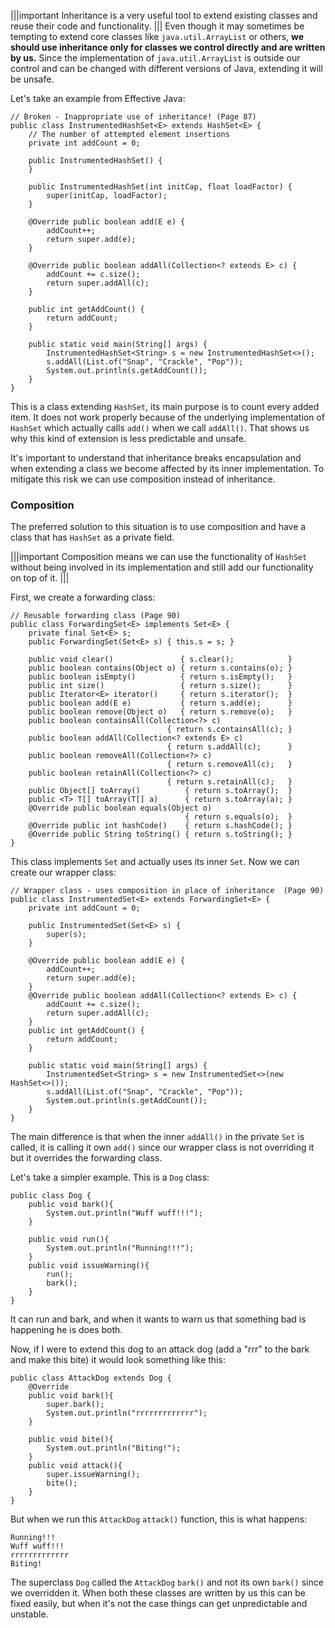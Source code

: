 |||important
Inheritance is a very useful tool to extend existing classes and reuse their code and functionality.
|||
Even though it may sometimes be tempting to extend core classes like `java.util.ArrayList` or others, **we should use inheritance only for classes we control directly and are written by us.**
Since the implementation of `java.util.ArrayList` is outside our control and can be changed with different versions of Java, extending it will be unsafe.

Let's take an example from Effective Java:
```
// Broken - Inappropriate use of inheritance! (Page 87)
public class InstrumentedHashSet<E> extends HashSet<E> {
    // The number of attempted element insertions
    private int addCount = 0;

    public InstrumentedHashSet() {
    }

    public InstrumentedHashSet(int initCap, float loadFactor) {
        super(initCap, loadFactor);
    }

    @Override public boolean add(E e) {
        addCount++;
        return super.add(e);
    }

    @Override public boolean addAll(Collection<? extends E> c) {
        addCount += c.size();
        return super.addAll(c);
    }

    public int getAddCount() {
        return addCount;
    }

    public static void main(String[] args) {
        InstrumentedHashSet<String> s = new InstrumentedHashSet<>();
        s.addAll(List.of("Snap", "Crackle", "Pop"));
        System.out.println(s.getAddCount());
    }
}
```

This is a class extending `HashSet`, its main purpose is to count every added item.
It does not work properly because of the underlying implementation of `HashSet` which actually calls `add()` when we call `addAll()`.
That shows us why this kind of extension is less predictable and unsafe.

It's important to understand that inheritance breaks encapsulation and when extending a class we become affected by its inner implementation.
To mitigate this risk we can use composition instead of inheritance.

### Composition
The preferred solution to this situation is to use composition and have a class that has `HashSet` as a private field.

|||important
Composition means we can use the functionality of `HashSet` without being involved in its implementation and still add our functionality on top of it.
|||

First, we create a forwarding class:
```
// Reusable forwarding class (Page 90)
public class ForwardingSet<E> implements Set<E> {
    private final Set<E> s;
    public ForwardingSet(Set<E> s) { this.s = s; }

    public void clear()               { s.clear();            }
    public boolean contains(Object o) { return s.contains(o); }
    public boolean isEmpty()          { return s.isEmpty();   }
    public int size()                 { return s.size();      }
    public Iterator<E> iterator()     { return s.iterator();  }
    public boolean add(E e)           { return s.add(e);      }
    public boolean remove(Object o)   { return s.remove(o);   }
    public boolean containsAll(Collection<?> c)
                                   { return s.containsAll(c); }
    public boolean addAll(Collection<? extends E> c)
                                   { return s.addAll(c);      }
    public boolean removeAll(Collection<?> c)
                                   { return s.removeAll(c);   }
    public boolean retainAll(Collection<?> c)
                                   { return s.retainAll(c);   }
    public Object[] toArray()          { return s.toArray();  }
    public <T> T[] toArray(T[] a)      { return s.toArray(a); }
    @Override public boolean equals(Object o)
                                       { return s.equals(o);  }
    @Override public int hashCode()    { return s.hashCode(); }
    @Override public String toString() { return s.toString(); }
}
```
This class implements `Set` and actually uses its inner `Set`.
Now we can create our wrapper class:
```
// Wrapper class - uses composition in place of inheritance  (Page 90)
public class InstrumentedSet<E> extends ForwardingSet<E> {
    private int addCount = 0;

    public InstrumentedSet(Set<E> s) {
        super(s);
    }

    @Override public boolean add(E e) {
        addCount++;
        return super.add(e);
    }
    @Override public boolean addAll(Collection<? extends E> c) {
        addCount += c.size();
        return super.addAll(c);
    }
    public int getAddCount() {
        return addCount;
    }

    public static void main(String[] args) {
        InstrumentedSet<String> s = new InstrumentedSet<>(new HashSet<>());
        s.addAll(List.of("Snap", "Crackle", "Pop"));
        System.out.println(s.getAddCount());
    }
}
```
The main difference is that when the inner `addAll()` in the private `Set` is called, it is calling it own `add()` since our wrapper class is not overriding it but it overrides the forwarding class.

Let's take a simpler example.
This is a `Dog` class:
```
public class Dog {
    public void bark(){
        System.out.println("Wuff wuff!!!");
    }
    
    public void run(){
        System.out.println("Running!!!");
    }
    public void issueWarning(){
        run();
        bark();
    }
}
```
It can run and bark, and when it wants to warn us that something bad is happening he is does both.

Now, if I were to extend this dog to an attack dog (add a "rrr" to the bark and make this bite) it would look something like this:
```
public class AttackDog extends Dog {
    @Override
    public void bark(){
        super.bark();
        System.out.println("rrrrrrrrrrrrr");
    }

    public void bite(){
        System.out.println("Biting!");
    }
    public void attack(){
        super.issueWarning();
        bite();
    }
}
```
But when we run this `AttackDog` `attack()` function, this is what happens:
```
Running!!!
Wuff wuff!!!
rrrrrrrrrrrrr
Biting!
```
The superclass `Dog` called the `AttackDog` `bark()` and not its own `bark()` since we overridden it.
When both these classes are written by us this can be fixed easily, but when it's not the case things can get unpredictable and unstable.



